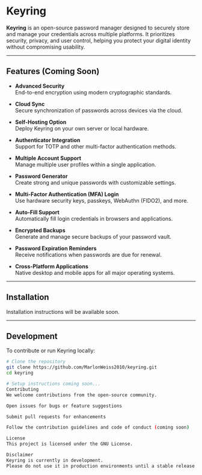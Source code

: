 # Keyring

**Keyring** is an open-source password manager designed to securely store and manage your credentials across multiple platforms. It prioritizes security, privacy, and user control, helping you protect your digital identity without compromising usability.

---

## Features (Coming Soon)

- **Advanced Security**  
  End-to-end encryption using modern cryptographic standards.

- **Cloud Sync**  
  Secure synchronization of passwords across devices via the cloud.

- **Self-Hosting Option**  
  Deploy Keyring on your own server or local hardware.

- **Authenticator Integration**  
  Support for TOTP and other multi-factor authentication methods.

- **Multiple Account Support**  
  Manage multiple user profiles within a single application.

- **Password Generator**  
  Create strong and unique passwords with customizable settings.

- **Multi-Factor Authentication (MFA) Login**  
  Use hardware security keys, passkeys, WebAuthn (FIDO2), and more.

- **Auto-Fill Support**  
  Automatically fill login credentials in browsers and applications.

- **Encrypted Backups**  
  Generate and manage secure backups of your password vault.

- **Password Expiration Reminders**  
  Receive notifications when passwords are due for renewal.

- **Cross-Platform Applications**  
  Native desktop and mobile apps for all major operating systems.

---

## Installation

Installation instructions will be available soon.

---

## Development

To contribute or run Keyring locally:

```bash
# Clone the repository
git clone https://github.com/MarlonWeiss2010/keyring.git
cd keyring

# Setup instructions coming soon...
Contributing
We welcome contributions from the open-source community.

Open issues for bugs or feature suggestions

Submit pull requests for enhancements

Follow the contribution guidelines and code of conduct (coming soon)

License
This project is licensed under the GNU License.

Disclaimer
Keyring is currently in development.
Please do not use it in production environments until a stable release is available.
```
